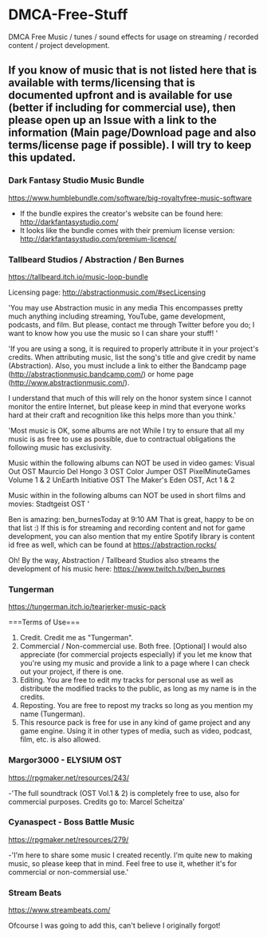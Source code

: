 # DMCA-Free-Stuff
DMCA Free Music / tunes / sound effects for usage on streaming / recorded content / project development. 

## If you know of music that is not listed here that is available with terms/licensing that is documented upfront and is available for use (better if including for commercial use), then please open up an Issue with a link to the information (Main page/Download page and also terms/license page if possible). I will try to keep this updated.  



### Dark Fantasy Studio Music Bundle

https://www.humblebundle.com/software/big-royaltyfree-music-software

- If the bundle expires the creator's website can be found here: http://darkfantasystudio.com/ 
- It looks like the bundle comes with their premium license version: http://darkfantasystudio.com/premium-licence/



### Tallbeard Studios / Abstraction / Ben Burnes

https://tallbeard.itch.io/music-loop-bundle

Licensing page: http://abstractionmusic.com/#secLicensing

'You may use Abstraction music in any media
This encompasses pretty much anything including streaming, YouTube, game development, podcasts, and film. But please, contact me through Twitter before you do; I want to know how you use the music so I can share your stuff! '

'If you are using a song, it is required to properly attribute it in your project's credits. When attributing music, list the song's title and give credit by name (Abstraction). Also, you must include a link to either the Bandcamp page (http://abstractionmusic.bandcamp.com/) or home page (http://www.abstractionmusic.com/).

I understand that much of this will rely on the honor system since I cannot monitor the entire Internet, but please keep in mind that everyone works hard at their craft and recognition like this helps more than you think.'

'Most music is OK, some albums are not
While I try to ensure that all my music is as free to use as possible, due to contractual obligations the following music has exclusivity.

Music within the following albums can NOT be used in video games:
Visual Out OST
Maurcio Del Hongo 3 OST
Color Jumper OST
PixelMinuteGames Volume 1 & 2
UnEarth Initiative OST
The Maker's Eden OST, Act 1 & 2

Music within in the following albums can NOT be used in short films and movies:
Stadtgeist OST '

Ben is amazing: 
ben_burnesToday at 9:10 AM
That is great, happy to be on that list :)
If this is for streaming and recording content and not for game development, you can also mention that my entire Spotify library is content id free as well,  which can be found at https://abstraction.rocks/

Oh! By the way, Abstraction / Tallbeard Studios also streams the development of his music here: https://www.twitch.tv/ben_burnes 



### Tungerman

https://tungerman.itch.io/tearjerker-music-pack

===Terms of Use===
1. Credit. Credit me as "Tungerman".
2. Commercial / Non-commercial use. Both free. [Optional] I would also appreciate (for commercial projects especially) if you let me know that you're using my music and provide a link to a page where I can check out your project, if there is one.
3. Editing. You are free to edit my tracks for personal use as well as distribute the modified tracks to the public, as long as my name is in the credits.
4. Reposting. You are free to repost my tracks so long as you mention my name (Tungerman).
5. This resource pack is free for use in any kind of game project and any game engine. Using it in other types of media, such as video, podcast, film, etc. is also allowed.



### Margor3000 - ELYSIUM OST

https://rpgmaker.net/resources/243/

-'The full soundtrack (OST Vol.1 & 2) is completely free to use, also for commercial purposes. Credits go to: Marcel Scheitza'



### Cyanaspect - Boss Battle Music

https://rpgmaker.net/resources/279/

-'I'm here to share some music I created recently. I'm quite new to making music, so please keep that in mind. Feel free to use it, whether it's for commercial or non-commersial use.'



### Stream Beats

https://www.streambeats.com/

Ofcourse I was going to add this, can't believe I originally forgot!

